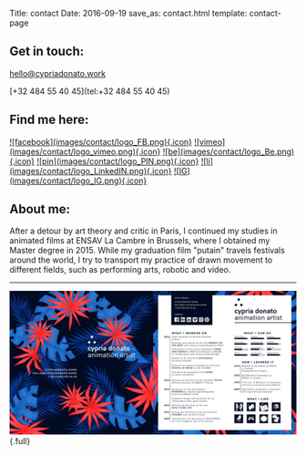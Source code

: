 Title: contact
Date: 2016-09-19
save_as: contact.html
template: contact-page

## Get in touch:

[hello@cypriadonato.work](mailto:hello@cypriadonato.work)

[+32 484 55 40 45](tel:+32 484 55 40 45)

## Find me here:

  <div class="social-reel">
  <a target="_blank" href="https://www.facebook.com/CypriaDonato">![facebook](images/contact/logo_FB.png){.icon}</a>
  <a target="_blank" href="https://vimeo.com/cypria">![vimeo](images/contact/logo_vimeo.png){.icon}</a>
  <a target="_blank" href="https://www.behance.net/Cypria">![be](images/contact/logo_Be.png){.icon}</a>
  <a target="_blank" href="https://fr.pinterest.com/chypchyp">![pin](images/contact/logo_PIN.png){.icon}</a>
  <a target="_blank" href="https://be.linkedin.com/in/cypria-donato">![li](images/contact/logo_LinkedIN.png){.icon}</a>
  <a target="_blank" href="https://instagram.com/hellocypria">![IG](images/contact/logo_IG.png){.icon}</a>
  </div>


## About me:
After a detour by art theory and critic in Paris, I continued my studies in animated films at ENSAV La Cambre in Brussels, where I obtained my Master degree in 2015. While my graduation film "putain" travels festivals around the world, I try to transport my practice of drawn movement to different fields, such as performing arts, robotic and video.

<hr>

![cv](images/CV2017_rectoverso.jpg){.full}
